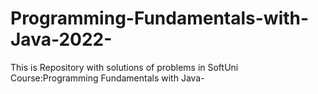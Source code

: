 # Programming-Fundamentals-with-Java-2022-
This is Repository with solutions of problems in SoftUni Course:Programming Fundamentals with Java-
